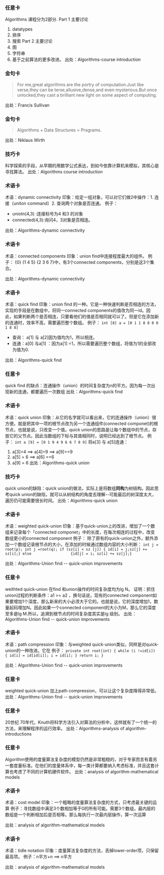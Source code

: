 ### 任意卡
Algorithms 课程分为2部分.
Part 1 主要讨论
1. datatypes
2. 排序
3. 搜索
Part 2 主要讨论
1. 图
2. 字符串
3. 基于之前算法的更多改进。
出处：Algorithms-course introduction


### 金句卡
> For me,great algorithms are the portry of computation.Just like verse,they can be terse,allusive,dense,and even mysterious.But once unlocked,they cast a brilliant new light on some aspect of computing.

出处：Francis Sullivan

### 金句卡
> Algorithms + Data Structures = Pragrams.

出处：Niklaus Wirth

### 技巧卡
科学探索的手段，从早期的用数学公式表达，到如今依靠计算机来模拟，其核心是寻找算法。
出处：Algorithms course introduction

### 术语卡
术语：dynamic connectivity
印象：给定一组对象，可以对它们做2中操作：1. 连接（uniton command）2. 查询两个对象是否连通。
例子：

* uniotn(4,3) :连接标号为4 和3 的对象
* connected(4,3):询问4，3对象是否相连。

出处：Algorithms-dynamic connectivity

### 术语卡
术语：connected components
印象：union find中连接程度最大的组件。
例子：
{0} {1 4 5} {2 3 6 7}中，有3个connected components，分别是这3个集合。

出处：Algorithms-dynamic connectivity

### 术语卡
术语：quick find
印象：union find 的一种。它是一种快速判断是否相连的方法，实现的手段是在数组中，将同一connected components的值改为同一id。因此，如果判断两个是否相连，只要看他们的值是否相同就可以了。但是它在添加新的连通时，效率不高，需要遍历整个数组。
例子：
`int [8] a = [0 1 1 8 8 0 0 1 8 8]`

* 查询： a[1] 与 a[2]因为值均为1，所以相连。
* 连通：a[0] 与a[1] ：因为a[1] =1，所以需要遍历整个数组，将值为1的全部改为值为0.

出处：Algorithms-quick find

### 任意卡
 quick find 的缺点：连通操作（union）的时间复杂度为n的平方。因为每一次出现新的连通，都要遍历一次数组
出处：Algorithms-quick find

### 术语卡
术语：quick union
印象：从它的名字就可以看出来，它的连通操作（union）很方便。就是把其中一项的根节点改为另一个连通组件(connected componet)的根节点，也就是说，只改变一个值。quick union的思路是让每个数组中的节点，存放它的父节点。因此当数组的下标与其值相同时，说明已经达到了根节点。
例子：
`int a [9] = [0 1 9 4 9 6 6 7 8 9]` 
将a[3] 与 a[5]连通：

1. a[3]=4 ==> a[4]=9  ==> a[9]==9
2. a[5] = 6 ==> a[6] ==6
3. a[9] = 6
出处：Algorithms-quick union

### 技巧卡
 quick union的缺陷：quick union的做法，实际上是将数组**同构**为树结构。因此思考quick union的缺陷，就可以从树结构的角度去理解--可能最后的树深度太大，遍历仍可能需要很长时间。
出处：Algorithms-quick union

### 术语卡
术语：weighted quick-union
印象：基于quick-union上的改进，增加了一个数组来记录每个「connected componet」中的长度，在每次相连的过程中，改变数组更小的connected component
例子： 除了原有的quick-union之外，额外添加一个数组记录根节点的大小，在添加的时候通过数组内容的大小判断：
`int j = root(p);
int j =root(q);
if (sz[i] < sz [j]) { id[i] = j;sz[j] += sz[i];}
else                  {id[j] = i; sz[i] += sz[j];}`

出处：Algorithms-Union find -- quick-union improvements

### 任意卡
 weithted quick-union 在find 和union操作的时间复杂度均为lg N。
 证明：抓住union过程的判断条件：a1 >= a2 ，换句话说，现有的connected component如果要增加1个深度，那么新来的大小必须大于它的。也就是说，它的深度增加1，数量起码增加N。因此如果一个connected component的大小为M，那么它的深度至多是lg M.所以，追溯到根节点的时间复杂度其实是lg 级别。
出处：Algorithms-Union find -- quick-union improvements

### 术语卡
术语：path compression
印象：与weighted quick-union类似，同样是对quick-union的一种改进。它在
例子：
`private int root(int)
{
    while (i !=id[i])
    {
        id[i] = id[id[i]];
        i = id[i];
    }
    return i;
}`

出处：Algorithms-Union find -- quick-union improvements

### 任意卡
 weighted quick-union 加上path compression，可以让这个复杂度降得非常低。
出处：Algorithms-Union find -- quick-union improvements

### 任意卡
20世纪 70年代，Knuth将科学方法引入对算法的分析中，这样就有了一个统一的方法，来理解程序的运行效率。
出处：Algorithms-analysis of algorithm-introductions

### 任意卡
Algorithm使用的度量算法复杂度的模型仍然是非常粗糙的，对于专家而言有着另一套度量标准。在他们的度量体系中，每一类计算都要纳入考虑标准，并且这套计算也考虑了不同的计算机硬件软件。
出处：analysis of algorithm-mathematical models 

### 术语卡
术语：cost model
印象：一个粗略的度量算法复杂度的方式，只考虑最关键的运算
例子：寻找数组中满足3个数相加等于0的所有可能。需要3个数组，最内层的数组是一个判断相加后是否相等。那么每执行一次最内层操作，算一次运算

出处：analysis of algorithm-mathematical models 

### 术语卡
术语：tidle notation
印象：度量算法复杂度的方法，丢掉lower-order项，只保留最高项。
例子：n平方+n ==> n平方

出处：analysis of algorithm-mathematical models 
  
  
  
  
  



